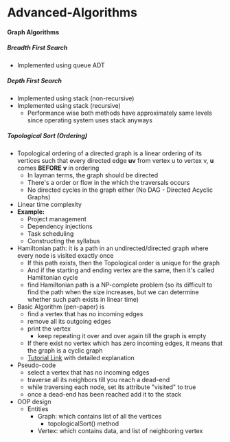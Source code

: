 # Advanced-Algorithms

#### Graph Algorithms
##### Breadth First Search
  * Implemented using queue ADT

##### Depth First Search
  * Implemented using stack (non-recursive)
  * Implemented using stack (recursive)
    * Performance wise both methods have approximately same levels since operating system uses stack anyways

##### Topological Sort (Ordering)
* Topological ordering of a directed graph is a linear ordering of its vertices such that every directed edge **uv** from vertex u to vertex v, **u** comes **BEFORE** **v** in ordering
  * In layman terms, the graph should be directed
  * There's a order or flow in the which the traversals occurs
  * No directed cycles in the graph either (No DAG - Directed Acyclic Graphs)
* Linear time complexity
* **Example:**
  * Project management
  * Dependency injections
  * Task scheduling
  * Constructing the syllabus  
* Hamiltonian path: it is a path in an undirected/directed graph where every node is visited exactly once
  * If this path exists, then the Topological order is unique for the graph
  * And if the starting and ending vertex are the same, then it's called Hamiltonian cycle
  * find Hamiltonian path is a NP-complete problem (so its difficult to find the path when the size increases, but we can determine whether such path exists in linear time)
* Basic Algorithm (pen-paper) is
  * find a vertex that has no incoming edges
  * remove all its outgoing edges
  * print the vertex
    * keep repeating it over and over again till the graph is empty
  * If there exist no vertex which has zero incoming edges, it means that the graph is a cyclic graph
  * [Tutorial Link](https://courses.cs.washington.edu/courses/cse326/03wi/lectures/RaoLect20.pdf) with detailed explanation
* Pseudo-code
  * select a vertex that has no incoming edges
  * traverse all its neighbors till you reach a dead-end
  * while traversing each node, set its attribute "visited" to true
  * once a dead-end has been reached add it to the stack
* OOP design
  * Entities
    * Graph: which contains list of all the vertices
      * topologicalSort() method 
    * Vertex: which contains data, and list of neighboring vertex
